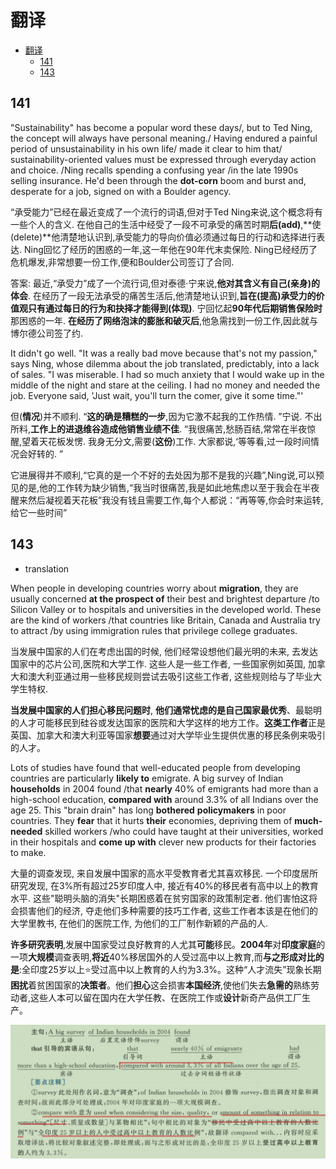 # 翻译

- [翻译](#翻译)
  - [141](#141)
  - [143](#143)

## 141

"Sustainability" has become a popular word these days/, but to Ted Ning, the concept will always have personal meaning./ Having endured a painful period of unsustainability in his own life/ made it clear to him that/ sustainability-oriented values must be expressed through everyday action and choice. /Ning recalls spending a confusing year /in the late 1990s selling insurance. He'd been through the **dot-corn** boom and burst and, desperate for a job, signed on with a Boulder agency.

“承受能力”已经在最近变成了一个流行的词语,但对于Ted Ning来说,这个概念将有一些个人的含义. 在他自己的生活中经受了一段不可承受的痛苦时期**后(add)**,**使(delete)**他清楚地认识到,承受能力的导向价值必须通过每日的行动和选择进行表达. Ning回忆了经历的困惑的一年,这一年他在90年代末卖保险. Ning已经经历了危机爆发,非常想要一份工作,便和Boulder公司签订了合同.

答案: 最近,“承受力”成了一个流行词,但对泰德·宁来说,**他对其含义有自己(亲身)的体会**. 在经历了一段无法承受的痛苦生活后,他清楚地认识到,**旨在(提高)承受力的价值观只有通过每日的行为和抉择才能得到(体现)**. 宁回忆起**90年代后期销售保险时**那困惑的一年. **在经历了网络泡沫的膨胀和破灭后**,他急需找到一份工作,因此就与博尔德公司签了约.

It didn't go well. "It was a really bad move because that's not my passion," says Ning, whose dilemma about the job translated, predictably, into a lack of sales. "I was miserable. I had so much anxiety that I would wake up in the middle of the night and stare at the ceiling. I had no money and needed the job. Everyone said, 'Just wait, you'll turn the comer, give it some time."'

但(**情况**)并不顺利. “**这的确是糟糕的一步**,因为它激不起我的工作热情. ”宁说. 不出所料,**工作上的进退维谷造成他销售业绩不佳**. “我很痛苦,愁肠百结,常常在半夜惊醒,望着天花板发愣. 我身无分文,需要(**这份**)工作. 大家都说,‘等等看,过一段时间情况会好转的. ”

它进展得并不顺利,“它真的是一个不好的去处因为那不是我的兴趣”,Ning说,可以预见的是,他的工作转为缺少销售,“我当时很痛苦,我是如此地焦虑以至于我会在半夜醒来然后凝视着天花板”我没有钱且需要工作,每个人都说：“再等等,你会时来运转,给它一些时间”

## 143

- translation

When people in developing countries worry about **migration**, they are usually concerned **at the prospect of** their best and brightest departure /to Silicon Valley or to hospitals and universities in the developed world. These are the kind of workers /that countries like Britain, Canada and Australia try to attract /by using immigration rules that privilege college graduates.

当发展中国家的人们在考虑出国的时候, 他们经常设想他们最光明的未来, 去发达国家中的芯片公司,医院和大学工作. 这些人是一些工作者, 一些国家例如英国, 加拿大和澳大利亚通过用一些移民规则尝试去吸引这些工作者, 这些规则给与了毕业大学生特权.

**当发展中国家的人们担心移民问题时**, **他们通常忧虑的是自己国家最优秀**、最聪明的人才可能移民到硅谷或发达国家的医院和大学这样的地方工作。**这类工作者**正是英国、加拿大和澳大利亚等国家**想要**通过对大学毕业生提供优惠的移民条例来吸引的人才。

Lots of studies have found that well-educated people from developing countries are particularly **likely to** emigrate. A big survey of Indian **households** in 2004 found /that **nearly** 40% of emigrants had more than a high-school education, **compared with** around 3.3% of all Indians over the age 25. This "brain drain" has long **bothered** **policymakers** in poor countries. They **fear** that it hurts **their** economies, depriving them of **much-needed** skilled workers /who could have taught at their universities, worked in their hospitals and **come up with** clever new products for their factories to make.

大量的调查发现, 来自发展中国家的高水平受教育者尤其喜欢移民. 一个印度居所研究发现, 在3%所有超过25岁印度人中, 接近有40%的移民者有高中以上的教育水平. 这些"聪明头脑的消失"长期困惑着在贫穷国家的政策制定者. 他们害怕这将会损害他们的经济, 夺走他们多种需要的技巧工作者, 这些工作者本该是在他们的大学里教书, 在他们的医院工作, 为他们的工厂制作新颖的产品的人.

**许多研究表明**,发展中国家受过良好教育的人尤其**可能**移民。**2004年**对**印度家庭**的一项**大规模**调查表明,**将近**40%移居国外的人受过高中以上教育,而**与之形成对比的是**:全印度25岁以上⭐受过高中以上教育的人约为3.3%。这种“人才流失”现象长期**困扰**着贫困国家的**决策者**。他们**担心**这会损害**本国经济**,使他们失去**急需的**熟练劳动者,这些人本可以留在国内在大学任教、在医院工作或**设计**新奇产品供工厂生产。

![20221019144458](https://raw.githubusercontent.com/Logible/Image/main/note_image/20221019144458.png)
